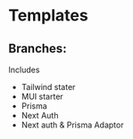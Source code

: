 # Templates 

## Branches:

Includes 

- Tailwind stater 
- MUI starter 
- Prisma 
- Next Auth
- Next auth & Prisma Adaptor